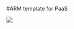 #ARM template for PaaS


<a href="https://portal.azure.com/#create/Microsoft.Template/uri/https%3A%2F%2Fraw.githubusercontent.com%2Fbekk%2Fnettskyazure%2Fmaster%2FArmTemplates%2FArmPaas%2FArmPaas%2Fazuredeploy.json" target="_blank"><img src="http://azuredeploy.net/deploybutton.png"/>
</a>

